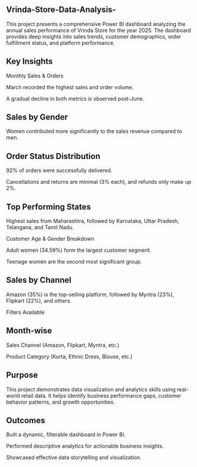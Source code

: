 ## Vrinda-Store-Data-Analysis-
This project presents a comprehensive Power BI dashboard analyzing the annual sales performance of Vrinda Store for the year 2025. The dashboard provides deep insights into sales trends, customer demographics, order fulfillment status, and platform performance.
## Key Insights
Monthly Sales & Orders

March recorded the highest sales and order volume.

A gradual decline in both metrics is observed post-June.

## Sales by Gender

Women contributed more significantly to the sales revenue compared to men.

## Order Status Distribution

92% of orders were successfully delivered.

Cancellations and returns are minimal (3% each), and refunds only make up 2%.

## Top Performing States

Highest sales from Maharashtra, followed by Karnataka, Uttar Pradesh, Telangana, and Tamil Nadu.

Customer Age & Gender Breakdown

Adult women (34.59%) form the largest customer segment.

Teenage women are the second most significant group.

## Sales by Channel

Amazon (35%) is the top-selling platform, followed by Myntra (23%), Flipkart (22%), and others.

Filters Available
## Month-wise

Sales Channel (Amazon, Flipkart, Myntra, etc.)

Product Category (Kurta, Ethnic Dress, Blouse, etc.)

## Purpose
This project demonstrates data visualization and analytics skills using real-world retail data. It helps identify business performance gaps, customer behavior patterns, and growth opportunities.

## Outcomes
Built a dynamic, filterable dashboard in Power BI.

Performed descriptive analytics for actionable business insights.

Showcased effective data storytelling and visualization.


